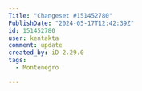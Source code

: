 ```yaml
---
Title: "Changeset #151452780"
PublishDate: "2024-05-17T12:42:39Z"
id: 151452780
user: kentakta
comment: update
created_by: iD 2.29.0
tags:
  - Montenegro

---
```

